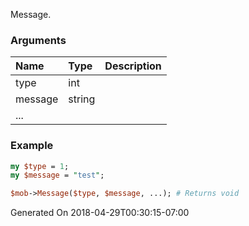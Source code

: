 Message.
### Arguments
**Name**|**Type**|**Description**
:---|:---|:---
type|int|
message|string|
...||

### Example

```perl
my $type = 1;
my $message = "test";

$mob->Message($type, $message, ...); # Returns void
```


Generated On 2018-04-29T00:30:15-07:00
